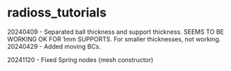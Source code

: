 # radioss_tutorials

20240409 - Separated ball thickness and support thickness. SEEMS TO BE WORKING OK FOR 1mm SUPPORTS.
           For smaller thicknesses, not working.
20240429 - Added moving BCs. 
           
20241120 - Fixed Spring nodes (mesh constructor)

